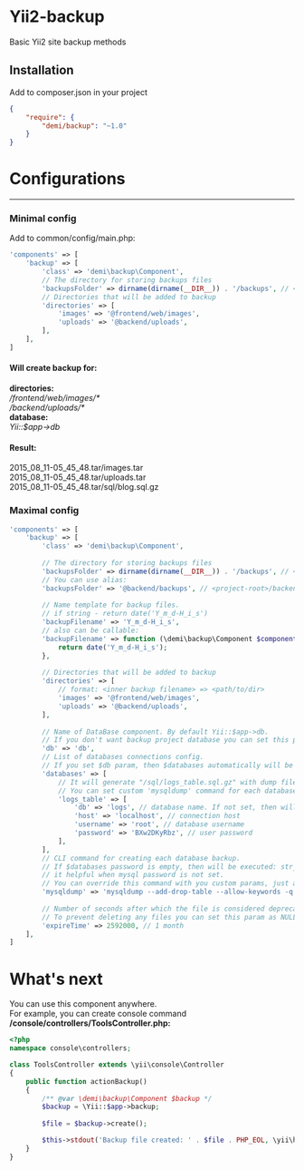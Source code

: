 Yii2-backup
===================
Basic Yii2 site backup methods

Installation
---

Add to composer.json in your project
```json
{
	"require": {
  		"demi/backup": "~1.0"
	}
}
```

# Configurations
---

### Minimal config

Add to common/config/main.php:
```php
'components' => [
    'backup' => [
        'class' => 'demi\backup\Component',
        // The directory for storing backups files
        'backupsFolder' => dirname(dirname(__DIR__)) . '/backups', // <project-root>/backups
        // Directories that will be added to backup
        'directories' => [
            'images' => '@frontend/web/images',
            'uploads' => '@backend/uploads',
        ],
    ],
]
```

#### Will create backup for:
**directories:**<br />
_/frontend/web/images/\*_<br />
_/backend/uploads/\*_<br />
**database:**<br />
_Yii::$app->db_

#### Result:
2015_08_11-05_45_48.tar/images.tar<br />
2015_08_11-05_45_48.tar/uploads.tar<br />
2015_08_11-05_45_48.tar/sql/blog.sql.gz


### Maximal config

```php
'components' => [
    'backup' => [
        'class' => 'demi\backup\Component',
    
        // The directory for storing backups files
        'backupsFolder' => dirname(dirname(__DIR__)) . '/backups', // <project-root>/backups
        // You can use alias:
        'backupsFolder' => '@backend/backups', // <project-root>/backend/backups
    
        // Name template for backup files.
        // if string - return date('Y_m_d-H_i_s')
        'backupFilename' => 'Y_m_d-H_i_s',
        // also can be callable:
        'backupFilename' => function (\demi\backup\Component $component) {
            return date('Y_m_d-H_i_s');
        },
    
        // Directories that will be added to backup
        'directories' => [
            // format: <inner backup filename> => <path/to/dir>
            'images' => '@frontend/web/images',
            'uploads' => '@backend/uploads',
        ],
    
        // Name of DataBase component. By default Yii::$app->db.
        // If you don't want backup project database you can set this param as NULL/FALSE
        'db' => 'db',
        // List of databases connections config.
        // If you set $db param, then $databases automatically will be extended with params from Yii::$app->$db
        'databases' => [
            // It will generate "/sql/logs_table.sql.gz" with dump file "logs_table.sql" of database 'logs'
            // You can set custom 'mysqldump' command for each database, just add 'command' param.
            'logs_table' => [
                'db' => 'logs', // database name. If not set, then will be used key 'logs_table'
                'host' => 'localhost', // connection host
                'username' => 'root', // database username
                'password' => 'BXw2DKyRbz', // user password
            ],
        ],
        // CLI command for creating each database backup.
        // If $databases password is empty, then will be executed: str_replace('-p\'{password}\'', '', $command);
        // it helpful when mysql password is not set.
        // You can override this command with you custom params, just add them to $databases config
        'mysqldump' => 'mysqldump --add-drop-table --allow-keywords -q -c -u "{username}" -h "{host}" -p\'{password}\' {db} | gzip -9',
    
        // Number of seconds after which the file is considered deprecated and will be deleted
        // To prevent deleting any files you can set this param as NULL/FALSE/0
        'expireTime' => 2592000, // 1 month
    ],
]
```

# What's next

You can use this component anywhere.<br />
For example, you can create console command<br />
**/console/controllers/ToolsController.php:**
```php
<?php
namespace console\controllers;

class ToolsController extends \yii\console\Controller
{
    public function actionBackup()
    {
        /** @var \demi\backup\Component $backup */
        $backup = \Yii::$app->backup;
        
        $file = $backup->create();

        $this->stdout('Backup file created: ' . $file . PHP_EOL, \yii\helpers\Console::FG_GREEN);
    }
} 
```